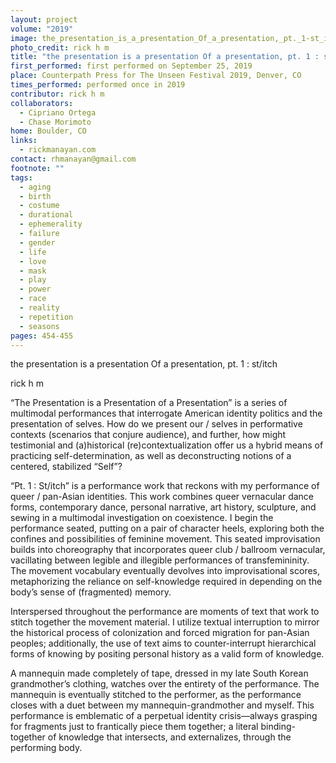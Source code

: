 ```yaml
---
layout: project
volume: "2019"
image: the_presentation_is_a_presentation_Of_a_presentation,_pt._1-st_itch.jpg
photo_credit: rick h m
title: "the presentation is a presentation Of a presentation, pt. 1 : st/itch"
first_performed: first performed on September 25, 2019
place: Counterpath Press for The Unseen Festival 2019, Denver, CO
times_performed: performed once in 2019
contributor: rick h m
collaborators:
  - Cipriano Ortega
  - Chase Morimoto
home: Boulder, CO
links:
  - rickmanayan.com
contact: rhmanayan@gmail.com
footnote: ""
tags:
  - aging
  - birth
  - costume
  - durational
  - ephemerality
  - failure
  - gender
  - life
  - love
  - mask
  - play
  - power
  - race
  - reality
  - repetition
  - seasons
pages: 454-455
---
```


the presentation is a presentation Of a presentation, pt. 1 : st/itch

rick h m

“The Presentation is a Presentation of a Presentation” is a series of multimodal performances that interrogate American identity politics and the presentation of selves. How do we present our / selves in performative contexts (scenarios that conjure audience), and further, how might testimonial and (a)historical (re)contextualization offer us a hybrid means of practicing self-determination, as well as deconstructing notions of a centered, stabilized “Self”?

“Pt. 1 : St/itch” is a performance work that reckons with my performance of queer / pan-Asian identities. This work combines queer vernacular dance forms, contemporary dance, personal narrative, art history, sculpture, and sewing in a multimodal investigation on coexistence. I begin the performance seated, putting on a pair of character heels, exploring both the confines and possibilities of feminine movement. This seated improvisation builds into choreography that incorporates queer club / ballroom vernacular, vacillating between legible and illegible performances of transfemininity. The movement vocabulary eventually devolves into improvisational scores, metaphorizing the reliance on self-knowledge required in depending on the body’s sense of (fragmented) memory.

Interspersed throughout the performance are moments of text that work to stitch together the movement material. I utilize textual interruption to mirror the historical process of colonization and forced migration for pan-Asian peoples; additionally, the use of text aims to counter-interrupt hierarchical forms of knowing by positing personal history as a valid form of knowledge.

A mannequin made completely of tape, dressed in my late South Korean grandmother’s clothing, watches over the entirety of the performance. The mannequin is eventually stitched to the performer, as the performance closes with a duet between my mannequin-grandmother and myself. This performance is emblematic of a perpetual identity crisis—always grasping for fragments just to frantically piece them together; a literal binding-together of knowledge that intersects, and externalizes, through the performing body.

